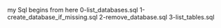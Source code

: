 my Sql begins from here
0-list_databases.sql
1-create_database_if_missing.sql
2-remove_database.sql
3-list_tables.sql
